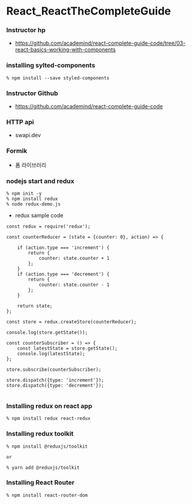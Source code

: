 # React_ReactTheCompleteGuide

### Instructor hp
 - https://github.com/academind/react-complete-guide-code/tree/03-react-basics-working-with-components

### installing sylted-components
```
% npm install --save styled-components
```

### Instructor Github
 - https://github.com/academind/react-complete-guide-code


### HTTP api 
 - swapi.dev

### Formik
 - 폼 라이브러리

### nodejs start and redux
```
% npm init -y
% npm install redux
% node redux-demo.js
```

 - redux sample code
```
const redux = require('redux');

const counterReducer = (state = {counter: 0}, action) => {

    if (action.type === 'increment') {
        return {
            counter: state.counter + 1
        };
    }
    if (action.type === 'decrement') {
        return {
            counter: state.counter - 1
        };
    }

    return state;
};

const store = redux.createStore(counterReducer);

console.log(store.getState());

const counterSubscriber = () => {
    const latestState = store.getState();
    console.log(latestState);
};

store.subscribe(counterSubscriber);

store.dispatch({type: 'increment'});
store.dispatch({type: 'decrement'});


```

### Installing redux on react app
```
% npm install redux react-redux

```

### Installing redux toolkit
```
% npm install @reduxjs/toolkit

or

% yarn add @reduxjs/toolkit
```

### Installing React Router
```
% npm install react-router-dom
```
